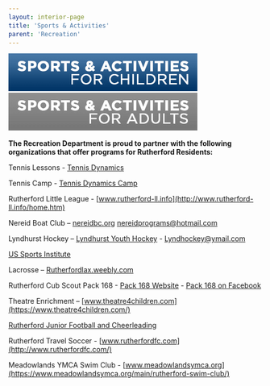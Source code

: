 ```yaml
---
layout: interior-page
title: 'Sports & Activities'
parent: 'Recreation'
---
```


<a href="childrens-catalog/"><img src="childrenssports.png" alt="Children's Sports"></a>
<a href="adult-catalog/"><img src="adultssports.png" alt="Adults' Sports"></a>


**The Recreation Department is proud to partner with the following organizations that offer programs for Rutherford Residents:** 


Tennis Lessons - [Tennis Dynamics](https://storage.googleapis.com/static.rutherford-nj.com/recreation/RUTHERFORD%20Fall2019%20Sundays.pdf)

Tennis Camp - [Tennis Dynamics Camp](https://storage.googleapis.com/static.rutherford-nj.com/recreation/2019summertennis.pdf)

Rutherford Little League - [www.rutherford-ll.info](http://www.rutherford-ll.info/home.htm)

Nereid Boat Club – [nereidbc.org](http://nereidbc.org/) nereidprograms@hotmail.com

Lyndhurst Hockey – [Lyndhurst Youth Hockey](http://www.leaguelineup.com/welcome.asp?url=lyhl) -  Lyndhockey@ymail.com

[US Sports Institute](https://usasportgroup.com/orgs/?oid=219)

Lacrosse – [Rutherfordlax.weebly.com](http://rutherfordlax.weebly.com/)

Rutherford Cub Scout Pack 168 - [Pack 168 Website](https://pack168rutherford.wordpress.com/) - [Pack 168 on Facebook](https://www.facebook.com/Cub-Scout-Pack-168-Rutherford-NJ-774991122514085/)

Theatre Enrichment – [www.theatre4children.com](https://www.theatre4children.com/)

[Rutherford Junior Football and Cheerleading](https://www.leaguelineup.com/welcome.asp?url=rjfbulldogs)

Rutherford Travel Soccer - [www.rutherfordfc.com](http://www.rutherfordfc.com/)

Meadowlands YMCA Swim Club - [www.meadowlandsymca.org](https://www.meadowlandsymca.org/main/rutherford-swim-club/)
